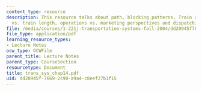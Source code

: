 ```yaml
---
content_type: resource
description: This resource talks about path, blocking patterns, Train operating costs
  vs. train length, operations vs. marketing perspectives and dispatching.
file: /media/courses/1-221j-transportation-systems-fall-2004/dd20945f76692c90a9a4c8eef27b1f15_trans_sys_chap14.pdf
file_type: application/pdf
learning_resource_types:
- Lecture Notes
ocw_type: OCWFile
parent_title: Lecture Notes
parent_type: CourseSection
resourcetype: Document
title: trans_sys_chap14.pdf
uid: dd20945f-7669-2c90-a9a4-c8eef27b1f15
---
```

